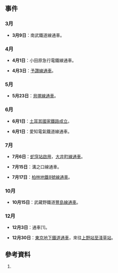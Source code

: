 ## 事件

### 3月

  - **3月9日**：南武鐵道線通車。

### 4月

  - **4月1日**：小田原急行電鐵線通車。

  - **4月3日**：[予讚線通車](../Page/予讚線.md "wikilink")。

### 5月

  - **5月23日**：[貝塚線通車](../Page/貝塚線.md "wikilink")。

### 6月

  - **6月1日**：[土耳其國家鐵路成立](https://zh.wikipedia.org/wiki/土耳其國家鐵路 "wikilink")。

  - **6月1日**：愛知電氣鐵道線通車。

### 7月

  - **7月6日**：[蛇窪站啟用](../Page/戶越公園站.md "wikilink")，[大井町線通車](../Page/大井町線.md "wikilink")。

  - **7月15日**：溝之口線通車。

  - **7月17日**：[柏林地鐵](../Page/柏林地鐵.md "wikilink")[8號線通車](https://zh.wikipedia.org/wiki/柏林地鐵8號線 "wikilink")。

### 10月

  - **10月15日**：武藏野鐵道[豐島線通車](https://zh.wikipedia.org/wiki/豐島線 "wikilink")。

### 12月

  - **12月3日**：通車\[1\]。

  - **12月30日**：[東京地下鐵道通車](https://zh.wikipedia.org/wiki/東京地下鐵道 "wikilink")，來往[上野站至](https://zh.wikipedia.org/wiki/上野站 "wikilink")[淺草站](https://zh.wikipedia.org/wiki/淺草站 "wikilink")。

## 參考資料

1.
